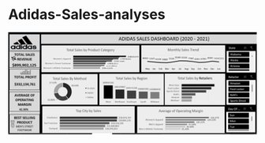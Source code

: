 # Adidas-Sales-analyses
![Dashboard](https://github.com/AlleonJade/Adidas-Sales-analyses/blob/main/Dashboard.png)
